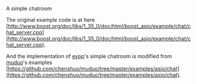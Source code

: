 A simple chatroom

The original example code is at here [http://www.boost.org/doc/libs/1_35_0/doc/html/boost_asio/example/chat/chat_server.cpp](http://www.boost.org/doc/libs/1_35_0/doc/html/boost_asio/example/chat/chat_server.cpp).

And the implementation of [evpp]'s simple chatroom is modified from [muduo]'s examples [https://github.com/chenshuo/muduo/tree/master/examples/asio/chat](https://github.com/chenshuo/muduo/tree/master/examples/asio/chat).



[gtest]:https://github.com/google/googletest
[glog]:https://github.com/google/glog
[Golang]:https://golang.org
[muduo]:https://github.com/chenshuo/muduo
[libevent]:https://github.com/libevent/libevent
[libevent2]:https://github.com/libevent/libevent
[LevelDB]:https://github.com/google/leveldb
[rapidjson]:https://github.com/miloyip/
[Boost.Asio]:http://www.boost.org/
[boost.asio]:http://www.boost.org/
[asio]:http://www.boost.org/
[boost]:http://www.boost.org/
[evpp]:https://github.com/Qihoo360/evpp
[evmc]:https://github.com/Qihoo360/evpp/tree/master/apps/evmc
[evnsq]:https://github.com/Qihoo360/evpp/tree/master/apps/evnsq

